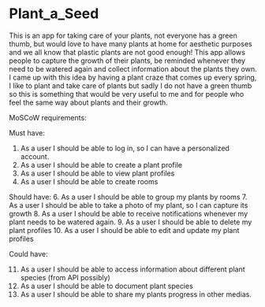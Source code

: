 # Plant_a_Seed

This is an app for taking care of your plants, not everyone has a green thumb, but would love to have many plants at  home for aesthetic purposes and we all know that plastic
plants are not good enough! This app allows people to capture the growth of their plants, be reminded whenever they need to be watered again and collect information about
the plants they own. I came up with this idea by having a plant craze that comes up every spring, I like to plant and take care of plants but sadly I do not have a green thumb
so this is something that would be very useful to me and for people who feel the same way about plants and their growth. 


MoSCoW requirements:

Must have:

1. As a user I should be able to log in, so I can have a personalized account.
2. As a user I should be able to create a plant profile
3. As a user I should be able to view plant profiles
4. As a user I should be able to create rooms

Should have:
6. As a user I should be able to group my plants by rooms
7. As a user I should be able to take a photo of my plant, so I can capture its growth
8. As a user I should be able to receive notifications whenever my plant needs to be watered again.
9. As a user I should be able to delete my plant profiles
10. As a user I should be able to edit and update my plant profiles

Could have:

11. As a user I should be able to access information about different plant species (from API possibly)
12. As a user I should be able to document plant species
13. As a user I should be able to share my plants progress in other medias.


